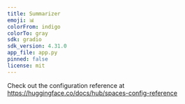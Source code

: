 ```yaml
---
title: Summarizer
emoji: 📊
colorFrom: indigo
colorTo: gray
sdk: gradio
sdk_version: 4.31.0
app_file: app.py
pinned: false
license: mit
---
```


Check out the configuration reference at https://huggingface.co/docs/hub/spaces-config-reference
